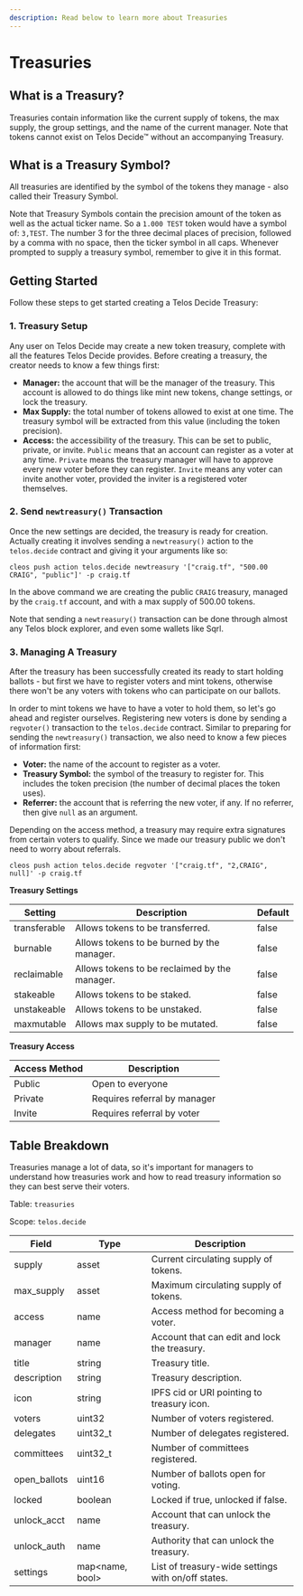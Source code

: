 ```yaml
---
description: Read below to learn more about Treasuries
---
```


# Treasuries

## **What is a Treasury?**

Treasuries contain information like the current supply of tokens, the max supply, the group settings, and the name of the current manager. Note that tokens cannot exist on Telos Decide™ without an accompanying Treasury.

## **What is a Treasury Symbol?**

All treasuries are identified by the symbol of the tokens they manage - also called their Treasury Symbol.

Note that Treasury Symbols contain the precision amount of the token as well as the actual ticker name. So a `1.000 TEST` token would have a symbol of: `3,TEST`. The number 3 for the three decimal places of precision, followed by a comma with no space, then the ticker symbol in all caps. Whenever prompted to supply a treasury symbol, remember to give it in this format.

## Getting Started

Follow these steps to get started creating a Telos Decide Treasury:

### 1. Treasury Setup

Any user on Telos Decide may create a new token treasury, complete with all the features Telos Decide provides. Before creating a treasury, the creator needs to know a few things first:

* **Manager:** the account that will be the manager of the treasury. This account is allowed to do things like mint new tokens, change settings, or lock the treasury.
* **Max Supply:** the total number of tokens allowed to exist at one time. The treasury symbol will be extracted from this value (including the token precision).
* **Access:** the accessibility of the treasury. This can be set to public, private, or invite. `Public` means that an account can register as a voter at any time. `Private` means the treasury manager will have to approve every new voter before they can register. `Invite` means any voter can invite another voter, provided the inviter is a registered voter themselves.

### 2. Send `newtreasury()` Transaction

Once the new settings are decided, the treasury is ready for creation. Actually creating it involves sending a `newtreasury()` action to the `telos.decide` contract and giving it your arguments like so:

```
cleos push action telos.decide newtreasury '["craig.tf", "500.00 CRAIG", "public"]' -p craig.tf
```

In the above command we are creating the public `CRAIG` treasury, managed by the `craig.tf` account, and with a max supply of 500.00 tokens.

Note that sending a `newtreasury()` transaction can be done through almost any Telos block explorer, and even some wallets like Sqrl.

### 3. Managing A Treasury

After the treasury has been successfully created its ready to start holding ballots - but first we have to register voters and mint tokens, otherwise there won't be any voters with tokens who can participate on our ballots.

In order to mint tokens we have to have a voter to hold them, so let's go ahead and register ourselves. Registering new voters is done by sending a `regvoter()` transaction to the `telos.decide` contract. Similar to preparing for sending the `newtreasury()` transaction, we also need to know a few pieces of information first:

* **Voter:** the name of the account to register as a voter.
* **Treasury Symbol:** the symbol of the treasury to register for. This includes the token precision (the number of decimal places the token uses).
* **Referrer:** the account that is referring the new voter, if any. If no referrer, then give `null` as an argument.

Depending on the access method, a treasury may require extra signatures from certain voters to qualify. Since we made our treasury public we don't need to worry about referrals.

```
cleos push action telos.decide regvoter '["craig.tf", "2,CRAIG", null]' -p craig.tf
```

**Treasury Settings**

| Setting      | Description                                   | Default |
| ------------ | --------------------------------------------- | ------- |
| transferable | Allows tokens to be transferred.              | false   |
| burnable     | Allows tokens to be burned by the manager.    | false   |
| reclaimable  | Allows tokens to be reclaimed by the manager. | false   |
| stakeable    | Allows tokens to be staked.                   | false   |
| unstakeable  | Allows tokens to be unstaked.                 | false   |
| maxmutable   | Allows max supply to be mutated.              | false   |

**Treasury Access**

| Access Method | Description                  |
| ------------- | ---------------------------- |
| Public        | Open to everyone             |
| Private       | Requires referral by manager |
| Invite        | Requires referral by voter   |

## Table Breakdown

Treasuries manage a lot of data, so it's important for managers to understand how treasuries work and how to read treasury information so they can best serve their voters.

Table: `treasuries`

Scope: `telos.decide`

| Field         | Type             | Description                                        |
| ------------- | ---------------- | -------------------------------------------------- |
| supply        | asset            | Current circulating supply of tokens.              |
| max\_supply   | asset            | Maximum circulating supply of tokens.              |
| access        | name             | Access method for becoming a voter.                |
| manager       | name             | Account that can edit and lock the treasury.       |
| title         | string           | Treasury title.                                    |
| description   | string           | Treasury description.                              |
| icon          | string           | IPFS cid or URI pointing to treasury icon.         |
| voters        | uint32           | Number of voters registered.                       |
| delegates     | uint32\_t        | Number of delegates registered.                    |
| committees    | uint32\_t        | Number of committees registered.                   |
| open\_ballots | uint16           | Number of ballots open for voting.                 |
| locked        | boolean          | Locked if true, unlocked if false.                 |
| unlock\_acct  | name             | Account that can unlock the treasury.              |
| unlock\_auth  | name             | Authority that can unlock the treasury.            |
| settings      | map\<name, bool> | List of treasury-wide settings with on/off states. |

